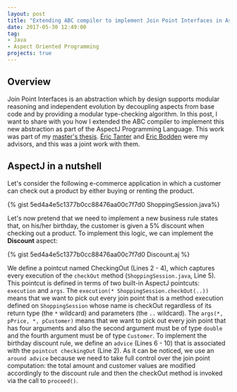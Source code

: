 ```yaml
---
layout: post
title: "Extending ABC compiler to implement Join Point Interfaces in AspectJ"
date: 2017-05-30 12:49:00
tag:
- Java
- Aspect Oriented Programming
projects: true
---
```

## Overview
Join Point Interfaces is an abstraction which by design supports modular reasoning and independent evolution by decoupling aspects from base code and by providing a modular type-checking algorithm. In this post, I want to share with you how I extended the ABC compiler to implement this new abstraction as part of the AspectJ Programming Language. This work was part of my [master's thesis](/assets/documents/projects/jpi/master_thesis.pdf). [Éric Tanter](https://pleiad.cl/people/etanter) and [Eric Bodden](http://www.bodden.de/) were my advisors, and this was a joint work with them.

## AspectJ in a nutshell
Let's consider the following e-commerce application in which a customer can check out a product by either buying or renting the product.

{% gist 5ed4a4e5c1377b0cc88476aa00c7f7d0 ShoppingSession.java%}

Let's now pretend that we need to implement a new business rule states that, on his/her birthday, the customer is given a 5% discount when checking out a product. To implement this logic, we can implement the **Discount** aspect:

{% gist 5ed4a4e5c1377b0cc88476aa00c7f7d0 Discount.aj %}

We define a pointcut named CheckingOut (Lines 2 - 4), which captures every execution of the ``checkOut`` method (``ShoppingSession.java``, Line 5). This pointcut is defined in terms of two built-in AspectJ pointcuts: ``execution`` and ``args``. The ``execution(* ShoppingSession.checkOut(..))`` means that we want to pick out every join point that is a method execution defined on ``ShoppingSession`` whose name is checkOut regardless of its return type (the ``*`` wildcard) and parameters (the ``..`` wildcard). The ``args(*, pPrice, *, pCustomer)`` means that we want to pick out every join point that has four arguments and also the second argument must be of type ``double`` and the fourth argument must be of type ``Customer``. To implement the birthday discount rule, we define an ``advice`` (Lines 6 - 10) that is associated with the ``pointcut checkingOut`` (Line 2). As it can be noticed, we use an ``around advice`` because we need to take full control over the join point computation: the total amount and customer values are modified accordingly to the discount rule and then the checkOut method is invoked via the call to ``proceed()``.

